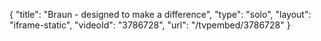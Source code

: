 {
    "title": "Braun - designed to make a difference",
    "type": "solo",
    "layout": "iframe-static",
    "videoId": "3786728",
    "url": "\/tvpembed\/3786728"
}